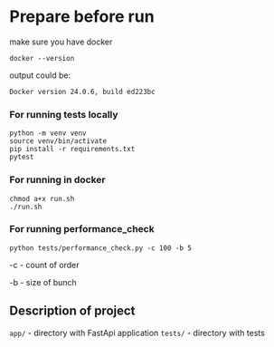 # Prepare before run
make sure you have docker

`docker --version`

output could be:

`Docker version 24.0.6, build ed223bc`

### For running tests locally

```
python -m venv venv
source venv/bin/activate
pip install -r requirements.txt
pytest
```

### For running in docker

```
chmod a+x run.sh
./run.sh
```

### For running performance_check

```
python tests/performance_check.py -c 100 -b 5
```

-c - count of order

-b - size of bunch

## Description of project
`app/` - directory with FastApi application
`tests/` - directory with tests
